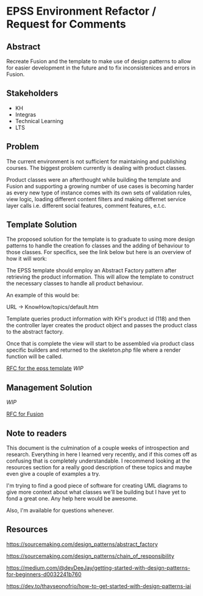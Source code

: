 # EPSS Environment Refactor / Request for Comments

## Abstract

Recreate Fusion and the template to make use of design patterns to allow for easier development in the future and to fix inconsistenices and errors in Fusion. 

## Stakeholders

- KH
- Integras
- Technical Learning
- LTS

## Problem

The current environment is not sufficient for maintaining and publishing courses. The biggest problem currently is dealing with product classes.

Product classes were an afterthought while building the template and Fusion and supporting a growing number of use cases is becoming harder as every new type of instance comes with its own sets of validation rules, view logic, loading different content filters and making differnet service layer calls i.e. different social features, comment features, e.t.c.

## Template Solution

The proposed solution for the template is to graduate to using more design patterns to handle the creation fo classes and the adding of behaviour to those classes. For specifics, see the link below but here is an overview of how it will work:

The EPSS template should employ an Abstract Factory pattern after retrieving the product information. This will allow the template to construct the necessary classes to handle all product behaviour.

An example of this would be:

URL -> KnowHow/topics/default.htm

Template queries product information with KH's product id (118) and then the controller layer creates the product object and passes the product class to the abstract factory. 

Once that is complete the view will start to be assembled via product class specific builders and returned to the skeleton.php file where a render function will be called.

[RFC for the epss template](Template/RFC.md) *WIP*

## Management Solution

*WIP*

[RFC for Fusion](Fusion/RFC.md) 

## Note to readers

This document is the culmination of a couple weeks of introspection and research. Everything in here I learned very recently, and if this comes off as confusing that is completely understandable. I recommend looking at the resources section for a really good description of these topics and maybe even give a couple of examples a try. 

I'm trying to find a good piece of software for creating UML diagrams to give more context about what classes we'll be building but I have yet to fond a great one. Any help here would be awesome.

Also, I'm available for questions whenever.

## Resources

https://sourcemaking.com/design_patterns/abstract_factory

https://sourcemaking.com/design_patterns/chain_of_responsibility 

https://medium.com/@devDeeJay/getting-started-with-design-patterns-for-beginners-d0032241b760 

https://dev.to/thayseonofrio/how-to-get-started-with-design-patterns-iai 

